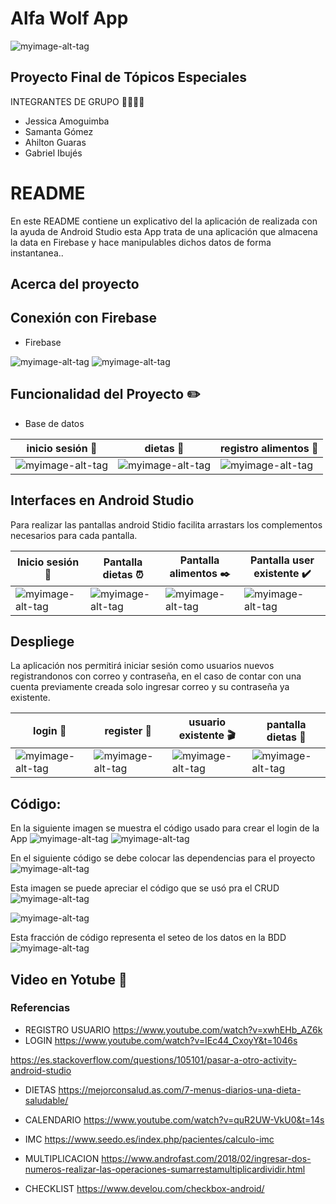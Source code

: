 # Alfa Wolf App


![myimage-alt-tag](https://github.com/JESSICAAMOGUIMBA/Imagenes_ejercicios/blob/main/Captutas/EPN_logo_big.jpg)
## Proyecto Final de Tópicos Especiales
INTEGRANTES DE GRUPO  :woman::woman::man::man:
- Jessica Amoguimba
- Samanta Gómez
- Ahilton Guaras
- Gabriel Ibujés


# README #

En este README contiene un explicativo del la aplicación de realizada con la ayuda de Android Studio esta App trata de una aplicación que almacena la data en Firebase y hace manipulables dichos datos de forma instantanea..

## Acerca del proyecto ##

## Conexión con Firebase 

- Firebase

![myimage-alt-tag](https://github.com/JESSICAAMOGUIMBA/Imagenes_ejercicios/blob/main/Captutas/conectarFireBase.jfif)
![myimage-alt-tag](https://github.com/JESSICAAMOGUIMBA/Imagenes_ejercicios/blob/main/Captutas/conectarAutenticacion.jfif)


## Funcionalidad del Proyecto :pencil2:

- Base de datos

| **inicio sesión** :speech_balloon:| **dietas** :speech_balloon: | **registro alimentos** :bust_in_silhouette: |
| ------------- | ------------- | ------------- | 
|![myimage-alt-tag](https://github.com/JESSICAAMOGUIMBA/Imagenes_ejercicios/blob/main/Captutas/inicioSesion.jfif) |![myimage-alt-tag](https://github.com/JESSICAAMOGUIMBA/Imagenes_ejercicios/blob/main/Captutas/listaMenus.jfif) |![myimage-alt-tag](https://github.com/JESSICAAMOGUIMBA/Imagenes_ejercicios/blob/main/Captutas/registroAlimentos.jfif)  |![myimage-alt-tag]|

## Interfaces en Android Studio

Para realizar las pantallas android Stidio facilita arrastars los complementos necesarios para cada pantalla.

| **Inicio sesión** :speech_balloon: | **Pantalla dietas** :alarm_clock: |**Pantalla alimentos** :black_nib:| **Pantalla user existente** :heavy_check_mark:|
| ------------- | ------------- | ------------- |------------- |
|![myimage-alt-tag](https://github.com/JESSICAAMOGUIMBA/Imagenes_ejercicios/blob/main/Captutas/creacionPantallaInicioSesion.jfif) |![myimage-alt-tag](https://github.com/JESSICAAMOGUIMBA/Imagenes_ejercicios/blob/main/Captutas/creacionPantallaMenu.jfif)  |![myimage-alt-tag](https://github.com/JESSICAAMOGUIMBA/Imagenes_ejercicios/blob/main/Captutas/creacionPantallaRegistroAlimentos.jfif)  |![myimage-alt-tag](https://github.com/JESSICAAMOGUIMBA/Imagenes_ejercicios/blob/main/Captutas/creacionPantallaRegistrousuarioExistente.jfif)  |

## Despliege
La aplicación nos permitirá iniciar sesión como usuarios nuevos registrandonos con correo y contraseña, en el caso de contar con una cuenta previamente creada solo ingresar correo y su contraseña ya existente.


| **login** :speech_balloon: | **register** :bust_in_silhouette: | **usuario existente** :clapper:|**pantalla dietas** :scroll:|
| ------------- | ------------- | ------------- | ------------- |
|![myimage-alt-tag](https://github.com/JESSICAAMOGUIMBA/Imagenes_ejercicios/blob/main/Captutas/inicioSesion.jfif) |![myimage-alt-tag](https://github.com/JESSICAAMOGUIMBA/Imagenes_ejercicios/blob/main/Captutas/inicioHome.jfif)  |![myimage-alt-tag](https://github.com/JESSICAAMOGUIMBA/Imagenes_ejercicios/blob/main/Captutas/ingresoUsuarioExistente.jfif)  |![myimage-alt-tag](https://github.com/JESSICAAMOGUIMBA/Imagenes_ejercicios/blob/main/Captutas/registroAlimentos.jfif) |
## Código:
En la siguiente imagen se muestra el código usado para crear el login de la App
![myimage-alt-tag](https://github.com/JESSICAAMOGUIMBA/Imagenes_ejercicios/blob/main/Captutas/codigoLoginUsuario.jfif) 
![myimage-alt-tag](https://github.com/JESSICAAMOGUIMBA/Imagenes_ejercicios/blob/main/Captutas/codigoLogin.jfif) 

En el siguiente código se debe colocar las dependencias para el proyecto
![myimage-alt-tag](https://github.com/JESSICAAMOGUIMBA/Imagenes_ejercicios/blob/main/Captutas/dependencias.jfif)


Esta imagen se puede apreciar el código que se usó pra el CRUD
![myimage-alt-tag](https://github.com/JESSICAAMOGUIMBA/Imagenes_ejercicios/blob/main/Captutas/crud2.jfif)

![myimage-alt-tag](https://github.com/JESSICAAMOGUIMBA/Imagenes_ejercicios/blob/main/Captutas/crud1.jfif)


Esta fracción de código representa el seteo de los datos en la BDD
![myimage-alt-tag](https://github.com/JESSICAAMOGUIMBA/Imagenes_ejercicios/blob/main/Captutas/setearDatos.jfif)

## Video en Yotube :movie_camera:
 


### Referencias ###
- REGISTRO USUARIO
https://www.youtube.com/watch?v=xwhEHb_AZ6k
- LOGIN
https://www.youtube.com/watch?v=IEc44_CxoyY&t=1046s

https://es.stackoverflow.com/questions/105101/pasar-a-otro-activity-android-studio

- DIETAS
https://mejorconsalud.as.com/7-menus-diarios-una-dieta-saludable/

- CALENDARIO
https://www.youtube.com/watch?v=quR2UW-VkU0&t=14s

- IMC
https://www.seedo.es/index.php/pacientes/calculo-imc

- MULTIPLICACION
https://www.androfast.com/2018/02/ingresar-dos-numeros-realizar-las-operaciones-sumarrestamultiplicardividir.html

- CHECKLIST
https://www.develou.com/checkbox-android/

